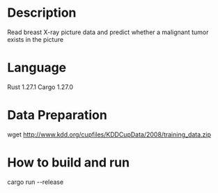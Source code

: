 # Description
Read breast X-ray picture data and predict whether a malignant tumor exists in the picture

# Language
Rust 1.27.1
Cargo 1.27.0

# Data Preparation
wget http://www.kdd.org/cupfiles/KDDCupData/2008/training_data.zip

# How to build and run
cargo run --release
